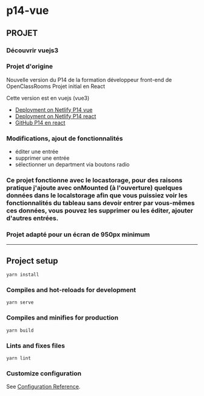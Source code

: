 # p14-vue

## PROJET

### Découvrir vuejs3

### Projet d'origine

Nouvelle version du P14 de la formation développeur front-end de OpenClassRooms
Projet initial en React

Cette version est en vuejs (vue3)

- [Deployment on Netlify P14 vue](https://p14-vue.netlify.app/)
- [Deployment on Netlify P14 react](https://hrnet-p14-dfe-oc-herault-benedicte.netlify.app/)
- [GitHub P14 en react ](https://github.com/LazezBZH/BenedicteHERAULT_14_23112021)

### Modifications, ajout de fonctionnalités

- éditer une entrée
- supprimer une entrée
- sélectionner un department via boutons radio

### Ce projet fonctionne avec le locastorage, pour des raisons pratique j'ajoute avec onMounted (à l'ouverture) quelques données dans le localstorage afin que vous puissiez voir les fonctionnalités du tableau sans devoir entrer par vous-mêmes ces données, vous pouvez les supprimer ou les éditer, ajouter d'autres entrées.

### Projet adapté pour un écran de 950px minimum

---

## Project setup

```
yarn install
```

### Compiles and hot-reloads for development

```
yarn serve
```

### Compiles and minifies for production

```
yarn build
```

### Lints and fixes files

```
yarn lint
```

### Customize configuration

See [Configuration Reference](https://cli.vuejs.org/config/).

